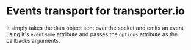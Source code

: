 # Events transport for transporter.io

It simply takes the data object sent over the socket and emits an event using it's `eventName` attribute and passes the `options` attribute as the callbacks arguments.
